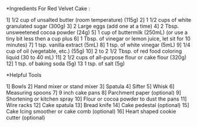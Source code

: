 *Ingredients For Red Velvet Cake :

 1] 1/2 cup of unsalted butter (room temperature) (115g)
 2] 1  1/2 cups of white granulated sugar (300g)
 3] 2 Large eggs (add one at a time)
 4] 2 Tbsp. unsweetened cocoa powder (24g)
 5] 1 cup of buttermilk (250mL) (or use a tiny bit less then a cup plus
 6] 1 Tbsp. of vinegar or lemon juice, let sit for 10 minutes)
 7] 1 tsp. vanilla extract (5mL)
 8] 1 tsp. of white vinegar (5mL)
 9] 1/4 cup of oil (vegetable, etc.) (55g)
10] 2 to 2 1/2 Tbsp. of red food coloring liquid (30 to 40 mL)
11] 2 1/2 cups of all-purpose flour or cake flour (320g)
12] 1 tsp. of baking soda (5g)
13 1 tsp. of salt (5g)

*Helpful Tools

 1] Bowls
 2] Hand mixer or stand mixer
 3] Spatula
 4] Sifter
 5] Whisk
 6] Measuring spoons
 7] 9 inch cake pans
 8] Parchment paper (optional)
 9] Shortening or kitchen spray
10] Flour or cocoa powder to dust the pans
11] Wire racks
12] Cake spatula
13] Bread knife
14] Cake pedestal (optional)
15] Cake Icing smoother or cake comb (optional)
16] Heart shaped cookie cutter (optional)